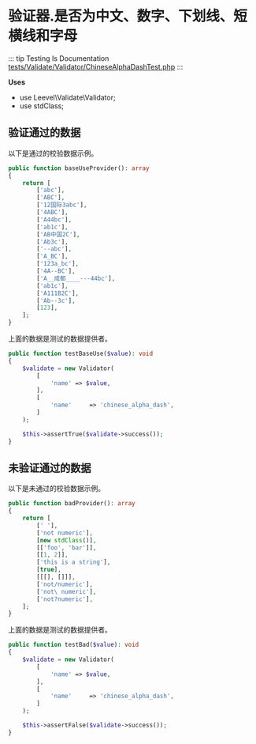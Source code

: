 # 验证器.是否为中文、数字、下划线、短横线和字母

::: tip Testing Is Documentation
[tests/Validate/Validator/ChineseAlphaDashTest.php](https://github.com/hunzhiwange/framework/blob/master/tests/Validate/Validator/ChineseAlphaDashTest.php)
:::
    
**Uses**

 * use Leevel\Validate\Validator;
 * use stdClass;

## 验证通过的数据

以下是通过的校验数据示例。

``` php
public function baseUseProvider(): array
{
    return [
        ['abc'],
        ['ABC'],
        ['12国际3abc'],
        ['4ABC'],
        ['A44bc'],
        ['ab1c'],
        ['AB中国2C'],
        ['Ab3c'],
        ['--abc'],
        ['A_BC'],
        ['123a_bc'],
        ['4A--BC'],
        ['A__成都____---44bc'],
        ['ab1c'],
        ['A111B2C'],
        ['Ab--3c'],
        [123],
    ];
}
```

上面的数据是测试的数据提供者。


``` php
public function testBaseUse($value): void
{
    $validate = new Validator(
        [
            'name' => $value,
        ],
        [
            'name'     => 'chinese_alpha_dash',
        ]
    );

    $this->assertTrue($validate->success());
}
```
    
## 未验证通过的数据

以下是未通过的校验数据示例。

``` php
public function badProvider(): array
{
    return [
        [' '],
        ['not numeric'],
        [new stdClass()],
        [['foo', 'bar']],
        [[1, 2]],
        ['this is a string'],
        [true],
        [[[], []]],
        ['not/numeric'],
        ['not\ numeric'],
        ['not?numeric'],
    ];
}
```

上面的数据是测试的数据提供者。


``` php
public function testBad($value): void
{
    $validate = new Validator(
        [
            'name' => $value,
        ],
        [
            'name'     => 'chinese_alpha_dash',
        ]
    );

    $this->assertFalse($validate->success());
}
```